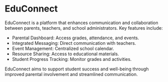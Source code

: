 # EduConnect

EduConnect is a platform that enhances communication and collaboration between parents, teachers, and school administrators. Key features include:

- Parental Dashboard: Access grades, attendance, and events.
- Integrated Messaging: Direct communication with teachers.
- Event Management: Centralized school calendar.
- Resource Sharing: Access to educational materials.
- Student Progress Tracking: Monitor grades and activities.

EduConnect aims to support student success and well-being through improved parental involvement and streamlined communication.
